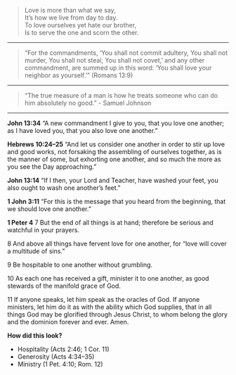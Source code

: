 

> Love is more than what we say,  
> It’s how we live from day to day.  
> To love ourselves yet hate our brother,  
> Is to serve the one and scorn the other.

---

>“For the commandments, ‘You shall not commit adultery, You shall not murder, You shall not steal, You shall not covet,’ and any other commandment, are summed up in this word: ‘You shall love your neighbor as yourself.’” (Romans 13:9)

---

>“The true measure of a man is how he treats someone who can do him absolutely no good.” - Samuel Johnson

---


**John 13:34**
“A new commandment I give to you, that you love one another; as I have loved you, that you also love one another.”

**Hebrews 10:24–25**
“And let us consider one another in order to stir up love and good works, not forsaking the assembling of ourselves together, as is the manner of some, but exhorting one another, and so much the more as you see the Day approaching.”

**John 13:14**
“If I then, your Lord and Teacher, have washed your feet, you also ought to wash one another’s feet.”

**1 John 3:11**
“For this is the message that you heard from the beginning, that we should love one another.”

**1 Peter 4**
7 But the end of all things is at hand; therefore be serious and watchful in your prayers. 

8 And above all things have fervent love for one another, for “love will cover a multitude of sins.” 

9 Be hospitable to one another without grumbling. 

10 As each one has received a gift, minister it to one another, as good stewards of the manifold grace of God. 

11 If anyone speaks, let him speak as the oracles of God. If anyone ministers, let him do it as with the ability which God supplies, that in all things God may be glorified through Jesus Christ, to whom belong the glory and the dominion forever and ever. Amen.


**How did this look?**
- Hospitality (Acts 2:46; 1 Cor. 11)
- Generosity (Acts 4:34–35)
- Ministry (1 Pet. 4:10; Rom. 12)
